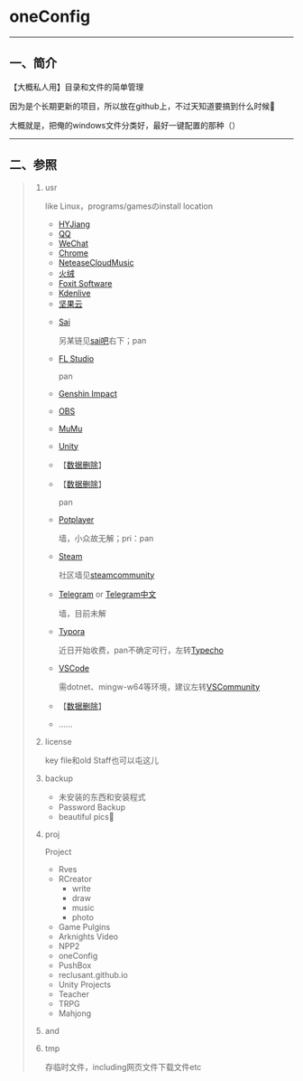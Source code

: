 # **oneConfig**



---



## 一、简介

【大概私人用】目录和文件的简单管理

因为是个长期更新的项目，所以放在github上，不过天知道要搞到什么时候🙏

大概就是，把俺的windows文件分类好，最好一键配置的那种（）



---



## 二、参照

> 1. usr
>
>    like Linux，programs/gamesのinstall location
>
>    * [HYJiang](http://www.huochaipro.com/)
>    * [QQ](https://im.qq.com/index)
>    * [WeChat](https://weixin.qq.com/)
>    * [Chrome](https://www.google.cn/chrome/)
>    * [NeteaseCloudMusic](https://music.163.com/#/download)
>    * [火绒](https://www.huorong.cn/)
>    * [Foxit Software](https://www.foxitsoftware.cn)
>    * [Kdenlive](https://kdenlive.org/en/)
>    * [坚果云](https://www.jianguoyun.com/)
>
>    + [Sai](http://www.systemax.jp/ja/sai/)
>
>      另某链见[sai吧](https://tieba.baidu.com/f?ie=utf-8&kw=sai)右下；pan
>
>    + [FL Studio](https://flstudiochina.mairuan.com/)
>
>      pan
>
>    + [Genshin Impact](https://ys.mihoyo.com)
>
>    + [OBS](https://obsproject.com/zh-cn/download)
>
>    + [MuMu](https://mumu.163.com/)
>
>    + [Unity](https://unity.cn/releases)
>
>    + 【[数据删除](https://www.sockscap64.com/sstap-享受游戏-使用sstap/)】
>
>    + 【[数据删除](https://github.com/qingshuisiyuan/electron-ssr-backup)】
>
>      pan
>
>    + [Potplayer](https://potplayer.daum.net/?lang=zh_CN)
>
>      墙，小众故无解；pri：pan
>
>    + [Steam](https://store.steampowered.com/)
>
>      社区墙见[steamcommunity](https://www.dogfight360.com/blog/686/)
>
>    + [Telegram](https://telegram.org/)  or  [Telegram中文](https://www.teleglcn.com/)
>
>      墙，目前未解
>
>    + [Typora](https://www.typora.io/)
>
>      近日开始收费，pan不确定可行，左转[Typecho](http://typecho.org/)
>
>    + [VSCode](https://code.visualstudio.com/)
>
>      需dotnet、mingw-w64等环境，建议左转[VSCommunity](https://visualstudio.microsoft.com/zh-hant/vs/community/)
>
>    + 【[数据删除](https://www.wisecleaner.com/wise-folder-hider-free.html)】
>
>    + ……
>
> 2. license
>
>    key file和old Staff也可以屯这儿
>
> 3. backup
>
>    + 未安装的东西和安装程式
>    + Password Backup
>    + beautiful pics🤤
>
> 4. proj
>
>    Project
>
>    + Rves
>    + RCreator
>      + write
>      + draw
>      + music
>      + photo
>    + Game Pulgins
>    + Arknights Video
>    + NPP2
>    + oneConfig
>    + PushBox
>    + reclusant.github.io
>    + Unity Projects
>    + Teacher
>    + TRPG
>    + Mahjong
>
> 5. <my scholl> and <my company>
>
> 6. tmp
>
>    存临时文件，including网页文件下载文件etc
>

